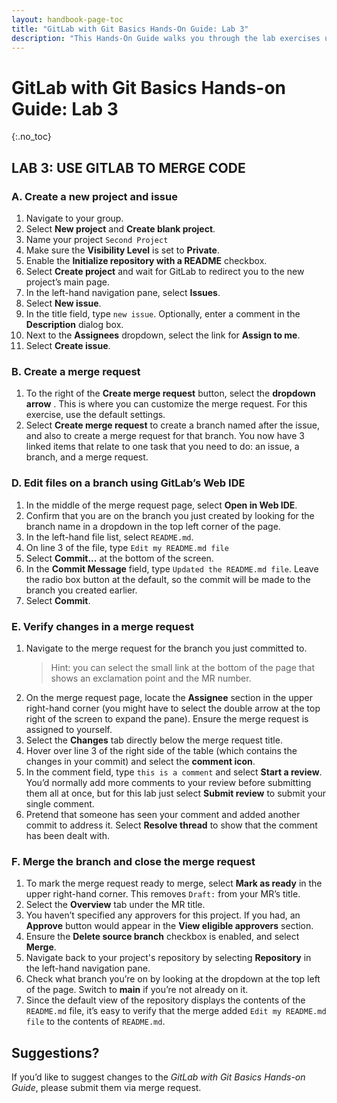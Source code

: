 ```yaml
---
layout: handbook-page-toc
title: "GitLab with Git Basics Hands-On Guide: Lab 3"
description: "This Hands-On Guide walks you through the lab exercises used in the GitLab with Git Basics course."
---
```

# GitLab with Git Basics Hands-on Guide: Lab 3
{:.no_toc}

## LAB 3: USE GITLAB TO MERGE CODE

### A. Create a new project and issue
1. Navigate to your group.
1. Select **New project** and **Create blank project**.
1. Name your project `Second Project`
1. Make sure the **Visibility Level** is set to **Private**.
1. Enable the **Initialize repository with a README** checkbox.
1. Select **Create project** and wait for GitLab to redirect you to the new project’s main page.
1. In the left-hand navigation pane, select **Issues**.
1. Select **New issue**.
1. In the title field, type `new issue`. Optionally, enter a comment in the **Description** dialog box.
1. Next to the **Assignees** dropdown, select the link for **Assign to me**.
1. Select **Create issue**.

### B. Create a merge request
1. To the right of the **Create merge request** button, select the **dropdown arrow** . This is where you can customize the merge request. For this exercise, use the default settings.
1. Select **Create merge request** to create a branch named after the issue, and also to create a merge request for that branch. You now have 3 linked items that relate to one task that you need to do: an issue, a branch, and a merge request.

### D. Edit files on a branch using GitLab’s Web IDE
1. In the middle of the merge request page, select **Open in Web IDE**.
1. Confirm that you are on the branch you just created by looking for the branch name in a dropdown in the top left corner of the page.
1. In the left-hand file list, select `README.md`.
1. On line 3 of the file, type `Edit my README.md file`
1. Select **Commit...** at the bottom of the screen.
1. In the **Commit Message** field, type `Updated the README.md file`. Leave the radio box button at the default, so the commit will be made to the branch you created earlier.
1. Select **Commit**.

### E. Verify changes in a merge request
1. Navigate to the merge request for the branch you just committed to.
   > Hint: you can select the small link at the bottom of the page that shows an exclamation point and the MR number.
1. On the merge request page, locate the **Assignee** section in the upper right-hand corner (you might have to select the double arrow at the top right of the screen to expand the pane). Ensure the merge request is assigned to yourself.
1. Select the **Changes** tab directly below the merge request title.
1. Hover over line 3 of the right side of the table (which contains the changes in your commit) and select the **comment icon**.
1. In the comment field, type `this is a comment` and select **Start a review**. You’d normally add more comments to your review before submitting them all at once, but for this lab just select **Submit review** to submit your single comment.
1. Pretend that someone has seen your comment and added another commit to address it. Select **Resolve thread** to show that the comment has been dealt with.

### F. Merge the branch and close the merge request
1. To mark the merge request ready to merge, select **Mark as ready** in the upper right-hand corner. This removes `Draft:` from your MR’s title.
1. Select the **Overview** tab under the MR title.
1. You haven’t specified any approvers for this project. If you had, an **Approve** button would appear in the **View eligible approvers** section.
1. Ensure the **Delete source branch** checkbox is enabled, and select **Merge**.
1. Navigate back to your project's repository by selecting **Repository** in the left-hand navigation pane.
1. Check what branch you’re on by looking at the dropdown at the top left of the page. Switch to **main** if you’re not already on it.
1. Since the default view of the repository displays the contents of the `README.md` file, it’s easy to verify that the merge added `Edit my README.md file` to the contents of `README.md`.

## Suggestions?
If you’d like to suggest changes to the *GitLab with Git Basics Hands-on Guide*, please submit them via merge request.
